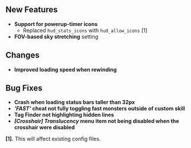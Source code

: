 ## New Features

- **Support for powerup-timer icons**
  - Replaced `hud_stats_icons` with `hud_allow_icons` [1]
- **FOV-based sky stretching** setting

## Changes

- **Improved loading speed when rewinding**

## Bug Fixes

- **Crash when loading status bars taller than 32px**
- **_'FAST'_ cheat not fully toggling fast monsters outside of custom skill**
- **Tag Finder not highlighting hidden lines**
- **_[Crosshair] Translucency_ menu item not being disabled when the crosshair were disabled**

**[1].** This will affect existing config files.
